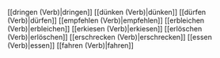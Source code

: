 [[dringen (Verb)|dringen]]
[[dünken (Verb)|dünken]]
[[dürfen (Verb)|dürfen]]
[[empfehlen (Verb)|empfehlen]]
[[erbleichen (Verb)|erbleichen]]
[[erkiesen (Verb)|erkiesen]]
[[erlöschen (Verb)|erlöschen]]
[[erschrecken (Verb)|erschrecken]]
[[essen (Verb)|essen]]
[[fahren (Verb)|fahren]]

